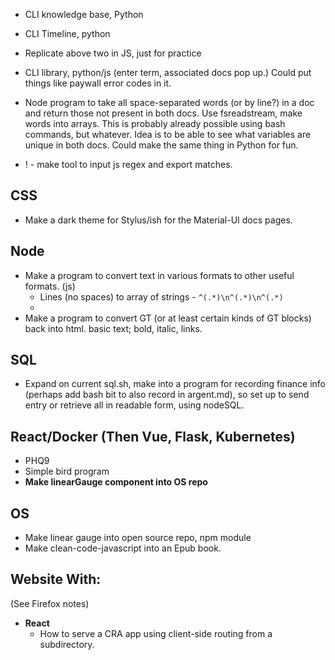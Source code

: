 
* CLI knowledge base, Python
* CLI Timeline, python
* Replicate above two in JS, just for practice
* CLI library, python/js (enter term, associated docs pop up.) Could put things like paywall error codes in it. 

* Node program to take all space-separated words (or by line?) in a doc and return those not present in both docs. Use fsreadstream, make words into arrays. This is probably already possible using bash commands, but whatever. Idea is to be able to see what variables are unique in both docs. Could make the same thing in Python for fun. 

* ! - make tool to input js regex and export matches. 

## CSS

* Make a dark theme for Stylus/ish for the Material-UI docs pages.

## Node

* Make a program to convert text in various formats to other useful formats. (js)
    * Lines (no spaces) to array of strings - `^(.*)\n^(.*)\n^(.*)`
    * 
* Make a program to convert GT (or at least certain kinds of GT blocks) back into html. basic text; bold, italic, links.

## SQL
* Expand on current sql.sh, make into a program for recording finance info (perhaps add bash bit to also record in argent.md), so set up to send entry or retrieve all in readable form, using nodeSQL.

## React/Docker (Then Vue, Flask, Kubernetes)

* PHQ9
* Simple bird program
* **Make linearGauge component into OS repo**

## OS

* Make linear gauge into open source repo, npm module
* Make clean-code-javascript into an Epub book. 

## Website With:
(See Firefox notes)
* **React**
    * How to serve a CRA app using client-side routing from a subdirectory.